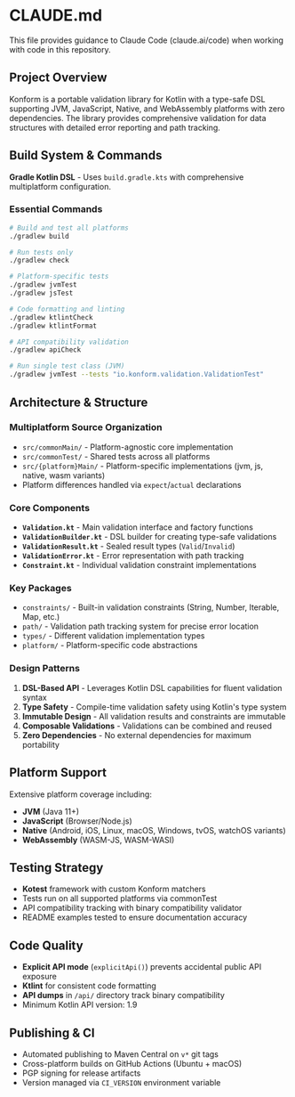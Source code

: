 # CLAUDE.md

This file provides guidance to Claude Code (claude.ai/code) when working with code in this repository.

## Project Overview

Konform is a portable validation library for Kotlin with a type-safe DSL supporting JVM, JavaScript, Native, and WebAssembly platforms with zero dependencies. The library provides comprehensive validation for data structures with detailed error reporting and path tracking.

## Build System & Commands

**Gradle Kotlin DSL** - Uses `build.gradle.kts` with comprehensive multiplatform configuration.

### Essential Commands

```bash
# Build and test all platforms
./gradlew build

# Run tests only
./gradlew check

# Platform-specific tests
./gradlew jvmTest
./gradlew jsTest

# Code formatting and linting
./gradlew ktlintCheck
./gradlew ktlintFormat

# API compatibility validation
./gradlew apiCheck

# Run single test class (JVM)
./gradlew jvmTest --tests "io.konform.validation.ValidationTest"
```

## Architecture & Structure

### Multiplatform Source Organization

- `src/commonMain/` - Platform-agnostic core implementation
- `src/commonTest/` - Shared tests across all platforms  
- `src/{platform}Main/` - Platform-specific implementations (jvm, js, native, wasm variants)
- Platform differences handled via `expect`/`actual` declarations

### Core Components

- **`Validation.kt`** - Main validation interface and factory functions
- **`ValidationBuilder.kt`** - DSL builder for creating type-safe validations
- **`ValidationResult.kt`** - Sealed result types (`Valid`/`Invalid`)
- **`ValidationError.kt`** - Error representation with path tracking
- **`Constraint.kt`** - Individual validation constraint implementations

### Key Packages

- `constraints/` - Built-in validation constraints (String, Number, Iterable, Map, etc.)
- `path/` - Validation path tracking system for precise error location
- `types/` - Different validation implementation types 
- `platform/` - Platform-specific code abstractions

### Design Patterns

1. **DSL-Based API** - Leverages Kotlin DSL capabilities for fluent validation syntax
2. **Type Safety** - Compile-time validation safety using Kotlin's type system
3. **Immutable Design** - All validation results and constraints are immutable
4. **Composable Validations** - Validations can be combined and reused
5. **Zero Dependencies** - No external dependencies for maximum portability

## Platform Support

Extensive platform coverage including:
- **JVM** (Java 11+)
- **JavaScript** (Browser/Node.js)
- **Native** (Android, iOS, Linux, macOS, Windows, tvOS, watchOS variants)  
- **WebAssembly** (WASM-JS, WASM-WASI)

## Testing Strategy

- **Kotest** framework with custom Konform matchers
- Tests run on all supported platforms via commonTest
- API compatibility tracking with binary compatibility validator
- README examples tested to ensure documentation accuracy

## Code Quality

- **Explicit API mode** (`explicitApi()`) prevents accidental public API exposure
- **Ktlint** for consistent code formatting
- **API dumps** in `/api/` directory track binary compatibility
- Minimum Kotlin API version: 1.9

## Publishing & CI

- Automated publishing to Maven Central on `v*` git tags
- Cross-platform builds on GitHub Actions (Ubuntu + macOS)
- PGP signing for release artifacts
- Version managed via `CI_VERSION` environment variable